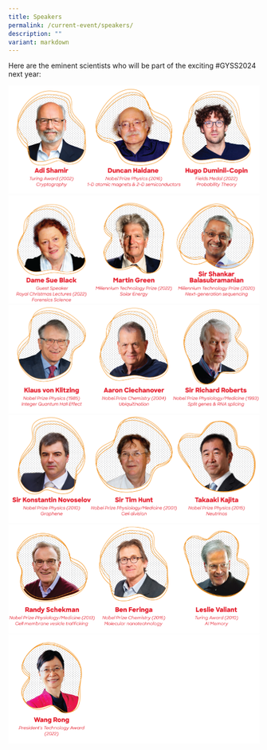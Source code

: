 ```yaml
---
title: Speakers
permalink: /current-event/speakers/
description: ""
variant: markdown
---
```

Here are the eminent scientists who will be part of the exciting #GYSS2024 next year:

![](/images/GYSS%202024/2024_Speaker_1.png)
![](/images/GYSS%202024/2024_Speaker_2.png)
![](/images/GYSS%202024/2024_Speaker_3.png)
![](/images/GYSS%202024/2024_Speaker_4.png)
![](/images/GYSS%202024/2024_Speaker_5.png)
![](/images/GYSS%202024/GYSS_speaker_featuing_3_Wang_Rong__1_.png)